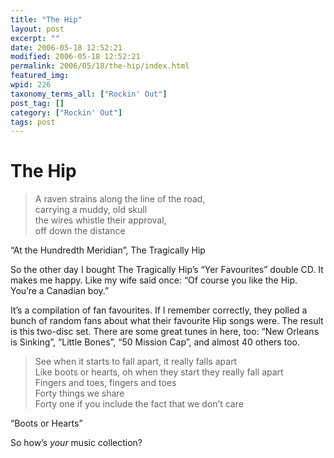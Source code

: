 ```yaml
---
title: "The Hip"
layout: post
excerpt: ""
date: 2006-05-18 12:52:21
modified: 2006-05-18 12:52:21
permalink: 2006/05/18/the-hip/index.html
featured_img: 
wpid: 226
taxonomy_terms_all: ["Rockin' Out"]
post_tag: []
category: ["Rockin' Out"]
tags: post
---
```


# The Hip

> A raven strains along the line of the road,  
> carrying a muddy, old skull  
> the wires whistle their approval,  
> off down the distance

“At the Hundredth Meridian”, The Tragically Hip

So the other day I bought The Tragically Hip’s “Yer Favourites” double CD. It makes me happy. Like my wife said once: “Of course you like the Hip. You’re a Canadian boy.”

It’s a compilation of fan favourites. If I remember correctly, they polled a bunch of random fans about what their favourite Hip songs were. The result is this two-disc set. There are some great tunes in here, too: “New Orleans is Sinking”, “Little Bones”, “50 Mission Cap”, and almost 40 others too.

> See when it starts to fall apart, it really falls apart  
> Like boots or hearts, oh when they start they really fall apart  
> Fingers and toes, fingers and toes  
> Forty things we share  
> Forty one if you include the fact that we don’t care

“Boots or Hearts”

So how’s *your* music collection?